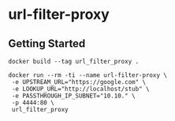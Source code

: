 # url-filter-proxy


## Getting Started

```
docker build --tag url_filter_proxy .

docker run --rm -ti --name url-filter-proxy \
 -e UPSTREAM_URL="https://google.com" \
 -e LOOKUP_URL="http://localhost/stub" \
 -e PASSTHROUGH_IP_SUBNET="10.10." \
 -p 4444:80 \
 url_filter_proxy

```
